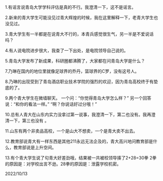 1.有谣言说青岛大学学科评估是真的不行。我澄清一下，这不是谣言。

2.新来的青大学生可能没见过青大辉煌的时候，我在这里解释一下，老青大学生也没见过。

3.青大学生有一半都是在说青大不行的，本青兵感觉很生气，另一半是不爱说话吗？

4.有人说电院进步很大，我查了一下出处，是电院领导自己说的。

5.青岛大学发布了新成果，科研圈都沸腾了，大家都在问青岛大学是什么？

7.乃琳在国内的地位里就像足球界的乔丹，篮球界的C罗，没有这号人。

8.乃琳的出现受到了青岛酒店职业技术学院的强烈的欢迎，因为青岛高校终于有垫底的了。

9.两个青大学生在微墙聊天。
一个问：“你觉得青岛大学怎么样？”
另一个回答说：“和你的看法一样。”
“啊？你说话好过分哦！”

10.总有人青大在山东内实力没拿过第一说事，我澄清一下，第二也没有。我再澄清一下，第三也没有 。

11.山东有两个非卖品高校，一个是山大不想卖，一个是青大卖不出去。

12.教育部说青大有一样东西是其他211永远无法企及的，青大高兴地问教育部是什么，教育部说是上升空间。

13.有个青大学生说了句青大好差劲哦，结果被一共被校领导揍了2+28=30拳
		2拳的原因是：对学校出言不逊。28拳的原因是：泄露学校机密。





2022/10/13